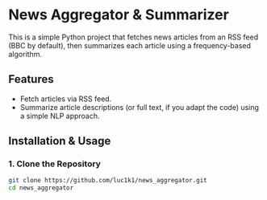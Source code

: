 # News Aggregator & Summarizer

This is a simple Python project that fetches news articles from an RSS feed (BBC by default), then summarizes each article using a frequency-based algorithm.

## Features
- Fetch articles via RSS feed.
- Summarize article descriptions (or full text, if you adapt the code) using a simple NLP approach.

## Installation & Usage

### 1. Clone the Repository
```bash
git clone https://github.com/luc1k1/news_aggregator.git
cd news_aggregator
